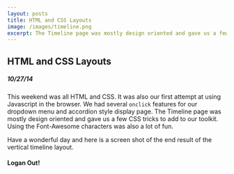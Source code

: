 ```yaml
---
layout: posts
title: HTML and CSS Layouts
image: /images/timeline.png
excerpt: The Timeline page was mostly design oriented and gave us a few CSS tricks to add to our toolkit. Using the Font-Awesome characters was also a lot of fun.
---
```


## HTML and CSS Layouts

##### 10/27/14

This weekend was all HTML and CSS. It was also our first attempt at using
Javascript in the browser. We had several `onclick` features for our dropdown
menu and accordion style display page. The Timeline page was mostly design
oriented and gave us a few CSS tricks to add to our toolkit. Using the
Font-Awesome characters was also a lot of fun.


Have a wonderful day and here is a screen shot of the end result of the
vertical timeline layout.

#### Logan Out!
